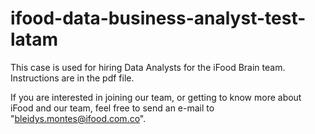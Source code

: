 # ifood-data-business-analyst-test-latam

This case is used for hiring Data Analysts for the iFood Brain team. Instructions are in the pdf file.

If you are interested in joining our team, or getting to know more about iFood and our team, feel free to send an e-mail to "bleidys.montes@ifood.com.co".
